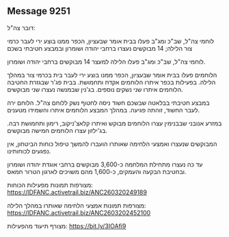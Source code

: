 ## Message 9251

דובר צה"ל:

לוחמי צה"ל, שב"כ ומג"ב פעלו בבית אומר שבעציון, הכפר ממנו בוצע ירי לעבר כרמי צור הלילה; 14 מבוקשים נעצרו ברחבי יהודה ושומרון ובמבצע חטיבתי בשכם

לוחמי צה"ל, שב"כ ומג"ב פעלו הלילה למעצר 14 מבוקשים ברחבי יהודה ושומרון.

הלוחמים פעלו בבית אומר שבעציון, הכפר ממנו בוצע ירי לעבר בית בכרמי צור במהלך הלילה. בפעילות בכפר איתרו הלוחמים אקדח ותחמושת. בבית פג'ר שבגזרת החטיבה הלוחמים איתרו שני נשקים נוספים. בג'נין שבמנשה נעצרו שני מבוקשים.

במבצע חטיבתי בבלאטה שבשכם חשוד ניסה לחטוף נשק ללוחם צה"ל. הלוחם ירה לעבר החשוד, זוהתה פגיעה. במהלך המבצע הלוחמים איתרו והשמידו מטענים.

במזרע אנובני שבבנימין עצרו הלוחמים מבוקש ואיתרו קלאצ'ניקוב, רימון ותחמושת רבה. בג'ילזון עצרו הלוחמים חמישה מבוקשים.

המבוקשים שנעצרו ואמצעי הלחימה שאותרו הועברו להמשך טיפול כוחות הביטחון, אין נפגעים לכוחותינו.

עד כה נעצרו מתחילת המלחמה כ-3,600 מבוקשים ברחבי אוגדת יהודה ושומרון ובחטיבת הבקעה והעמקים, כ-1,600 מהם משויכים לארגון הטרור חמאס.

מצורפות תמונות מפעילות הכוחות: https://IDFANC.activetrail.biz/ANC260320249189

מצורפות תמונות אמצעי הלחימה שאותרו במהלך הלילה: https://IDFANC.activetrail.biz/ANC2603202452100

מצורף תיעוד מהפעילות: https://bit.ly/3IOAfi9

